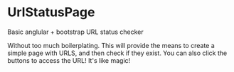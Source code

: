 # UrlStatusPage
Basic anglular + bootstrap URL status checker

Without too much boilerplating. This will provide the means to create a simple page with URLS, and then check if they exist.
You can also click the buttons to access the URL! It's like magic!
